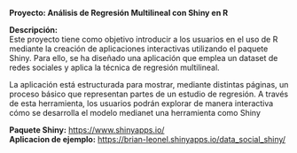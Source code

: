 **Proyecto: Análisis de Regresión Multilineal con Shiny en R**

**Descripción:**  
Este proyecto tiene como objetivo introducir a los usuarios en el uso de R mediante la creación de aplicaciones interactivas utilizando el paquete Shiny. Para ello, se ha diseñado una aplicación que emplea un dataset de redes sociales y aplica la técnica de regresión multilineal.

La aplicación está estructurada para mostrar, mediante distintas páginas, un proceso básico que representan partes de un estudio de regresión. A través de esta herramienta, los usuarios podrán explorar de manera interactiva cómo se desarrolla el modelo medianet una herramienta como Shiny

**Paquete Shiny:** https://www.shinyapps.io/  
**Aplicacion de ejemplo:** https://brian-leonel.shinyapps.io/data_social_shiny/  
